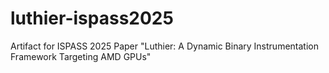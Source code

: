 # luthier-ispass2025
Artifact for ISPASS 2025 Paper "Luthier: A Dynamic Binary Instrumentation Framework Targeting AMD GPUs"
